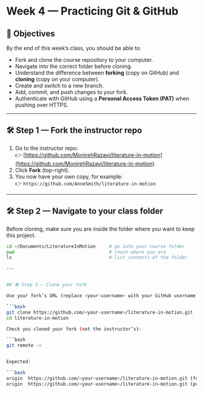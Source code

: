 # Week 4 — Practicing Git & GitHub

## 📖 Objectives
By the end of this week’s class, you should be able to:
- Fork and clone the course repository to your computer.
- Navigate into the correct folder before cloning.
- Understand the difference between **forking** (copy on GitHub) and **cloning** (copy on your computer).
- Create and switch to a new branch.
- Add, commit, and push changes to your fork.
- Authenticate with GitHub using a **Personal Access Token (PAT)** when pushing over HTTPS.

---

## 🛠️ Step 1 — Fork the instructor repo
1. Go to the instructor repo:  
   👉 [https://github.com/MonirehRazavi/literature-in-motion](https://github.com/MonirehRazavi/literature-in-motion)  
2. Click **Fork** (top-right).  
3. You now have your own copy, for example:  
   👉 `https://github.com/AnneSmith/literature-in-motion`

---

## 🛠️ Step 2 — Navigate to your class folder
Before cloning, make sure you are inside the folder where you want to keep this project.

```bash
cd ~/Documents/LiteratureInMotion     # go into your course folder
pwd                                   # check where you are
ls                                    # list contents of the folder

---


## 🛠️ Step 3 — Clone your fork

Use your fork’s URL (replace <your-username> with your GitHub username).

```bash
git clone https://github.com/<your-username>/literature-in-motion.git
cd literature-in-motion

Check you cloned your fork (not the instructor’s):

```bash
git remote -v


Expected:

```bash
origin  https://github.com/<your-username>/literature-in-motion.git (fetch)
origin  https://github.com/<your-username>/literature-in-motion.git (push)
